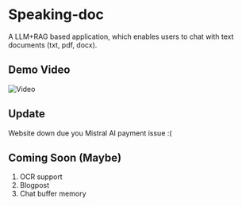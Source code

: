 # Speaking-doc
A LLM+RAG based application, which enables users to chat with text documents (txt, pdf, docx).

## Demo Video 
![Video](https://github.com/Avenger-py/Speaking-doc/blob/main/assets/streamlit-app-2024-03-25-22-03-22.gif)
## Update
Website down due you Mistral AI payment issue :(

## Coming Soon (Maybe) ##
1. OCR support
2. Blogpost
3. Chat buffer memory
